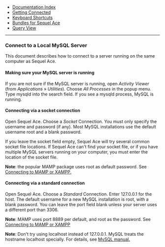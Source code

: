 -   [Documentation Index](../index.html)
-   [Getting Connected](./)
-   [Keyboard Shortcuts](../keyboard-shortcuts.html)
-   [Bundles for Sequel Ace](../bundles.html)
-   [Query View](../query-view.html)

<hr>

### Connect to a Local MySQL Server

This document describes how to connect to a server running on the same computer as Sequel Ace.


#### Making sure your MySQL server is running

If you are not sure if the MySQL server is running, open _Activity Viewer_ (from _Applications_ » _Utilities_). Choose _All Processes_ in the popup menu. Type mysqld into the search field. If you see a mysqld process, MySQL is running.


#### Connecting via a socket connection

Open Sequel Ace. Choose a _Socket_ Connection. You must only specify the username and password (if any). Most MySQL installations use the default username root and a blank password.

If you leave the socket field empty, Sequel Ace will try several common socket file locations. If Sequel Ace can't find your socket file, or if you have multiple MySQL servers running on your computer, you must enter the location of the socket file.

**Note**: the popular MAMP package uses root as default password. See [Connecting to MAMP or XAMPP.](mamp-xampp.html "Connecting to MAMP or XAMPP")


#### Connecting via a standard connection

Open Sequel Ace. Choose a _Standard_ Connection. Enter 127.0.0.1 for the host. The default username for a new MySQL installation is root, with a blank password. You can leave the port field blank unless your server uses a different port than 3306.

**Note**: MAMP uses port 8889 per default, and root as the password. See [Connecting to MAMP or XAMPP](mamp-xampp.html "Connecting to MAMP or XAMPP")

**Note**: Don't try using localhost instead of 127.0.0.1. MySQL treats the hostname localhost specially. For details, see [MySQL manual.](https://dev.mysql.com/doc/refman/en/connecting.html)
